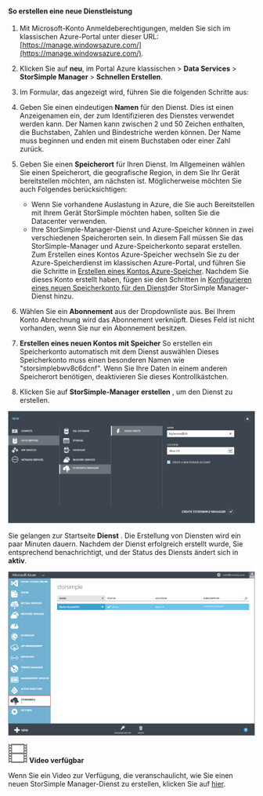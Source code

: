 <!--author=alkohli last changed:01/14/2016-->


#### <a name="to-create-a-new-service"></a>So erstellen eine neue Dienstleistung

1. Mit Microsoft-Konto Anmeldeberechtigungen, melden Sie sich im klassischen Azure-Portal unter dieser URL: [https://manage.windowsazure.com/](https://manage.windowsazure.com/).

2. Klicken Sie auf **neu**, im Portal Azure klassischen > **Data Services** > **StorSimple Manager** > **Schnellen Erstellen**.

3. Im Formular, das angezeigt wird, führen Sie die folgenden Schritte aus:
  1. Geben Sie einen eindeutigen **Namen** für den Dienst. Dies ist einen Anzeigenamen ein, der zum Identifizieren des Dienstes verwendet werden kann. Der Namen kann zwischen 2 und 50 Zeichen enthalten, die Buchstaben, Zahlen und Bindestriche werden können. Der Name muss beginnen und enden mit einem Buchstaben oder einer Zahl zurück.
  2. Geben Sie einen **Speicherort** für Ihren Dienst. Im Allgemeinen wählen Sie einen Speicherort, die geografische Region, in dem Sie Ihr Gerät bereitstellen möchten, am nächsten ist. Möglicherweise möchten Sie auch Folgendes berücksichtigen: 
     
        - Wenn Sie vorhandene Auslastung in Azure, die Sie auch Bereitstellen mit Ihrem Gerät StorSimple möchten haben, sollten Sie die Datacenter verwenden.
        - Ihre StorSimple-Manager-Dienst und Azure-Speicher können in zwei verschiedenen Speicherorten sein. In diesem Fall müssen Sie das StorSimple-Manager und Azure-Speicherkonto separat erstellen. Zum Erstellen eines Kontos Azure-Speicher wechseln Sie zu der Azure-Speicherdienst im klassischen Azure-Portal, und führen Sie die Schritte in [Erstellen eines Kontos Azure-Speicher](storage-create-storage-account.md#create-a-storage-account). Nachdem Sie dieses Konto erstellt haben, fügen sie den Schritten in [Konfigurieren eines neuen Speicherkonto für den Dienst](storsimple-deployment-walkthrough.md#configure-a-new-storage-account-for-the-service)der StorSimple Manager-Dienst hinzu.
         
  3. Wählen Sie ein **Abonnement** aus der Dropdownliste aus. Bei Ihrem Konto Abrechnung wird das Abonnement verknüpft. Dieses Feld ist nicht vorhanden, wenn Sie nur ein Abonnement besitzen.
  4. **Erstellen eines neuen Kontos mit Speicher** So erstellen ein Speicherkonto automatisch mit dem Dienst auswählen Dieses Speicherkonto muss einen besonderen Namen wie "storsimplebwv8c6dcnf". Wenn Sie Ihre Daten in einem anderen Speicherort benötigen, deaktivieren Sie dieses Kontrollkästchen. 
  5. Klicken Sie auf **StorSimple-Manager erstellen** , um den Dienst zu erstellen.

   ![Erstellen Sie StorSimple-Manager](./media/storsimple-create-new-service/HCS_CreateAService-include.png)

  Sie gelangen zur Startseite **Dienst** . Die Erstellung von Diensten wird ein paar Minuten dauern. Nachdem der Dienst erfolgreich erstellt wurde, Sie entsprechend benachrichtigt, und der Status des Diensts ändert sich in **aktiv**.
 
   ![Erstellung von Diensten](./media/storsimple-create-new-service/HCS_StorSimpleManagerServicePage-include.png)

![Video verfügbar](./media/storsimple-create-new-service/Video_icon.png) **Video verfügbar**

Wenn Sie ein Video zur Verfügung, die veranschaulicht, wie Sie einen neuen StorSimple Manager-Dienst zu erstellen, klicken Sie auf [hier](https://azure.microsoft.com/documentation/videos/create-a-storsimple-manager-service/).